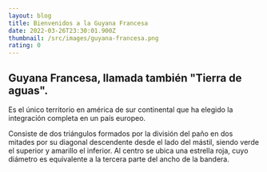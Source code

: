 ```yaml
---
layout: blog
title: Bienvenidos a la Guyana Francesa
date: 2022-03-26T23:30:01.900Z
thumbnail: /src/images/guyana-francesa.png
rating: 0
---
```

## Guyana Francesa, llamada también "Tierra de aguas".





Es el único territorio en américa de sur continental que ha elegido la integración completa en un país europeo.

Consiste de dos triángulos formados por la división del paño en dos mitades por su diagonal descendente desde el lado del mástil, siendo verde el superior y amarillo el inferior. Al centro se ubica una estrella roja, cuyo diámetro es equivalente a la tercera parte del ancho de la bandera.